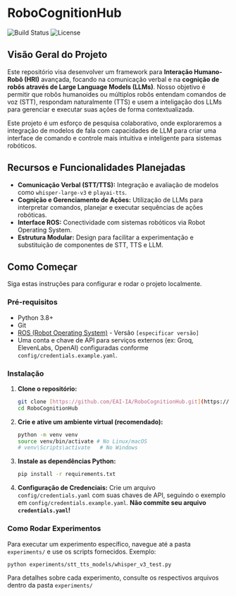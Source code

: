 # RoboCognitionHub

![Build Status](https://img.shields.io/badge/status-WIP-orange.svg) 
![License](https://img.shields.io/badge/license-MIT-blue.svg)

## Visão Geral do Projeto

Este repositório visa desenvolver um framework para **Interação Humano-Robô (HRI)** avançada, focando na comunicação verbal e na **cognição de robôs através de Large Language Models (LLMs)**. Nosso objetivo é permitir que robôs humanoides ou múltiplos robôs entendam comandos de voz (STT), respondam naturalmente (TTS) e usem a inteligação dos LLMs para gerenciar e executar suas ações de forma contextualizada.

Este projeto é um esforço de pesquisa colaborativo, onde exploraremos a integração de modelos de fala com capacidades de LLM para criar uma interface de comando e controle mais intuitiva e inteligente para sistemas robóticos.

## Recursos e Funcionalidades Planejadas

- **Comunicação Verbal (STT/TTS):** Integração e avaliação de modelos como `whisper-large-v3` e `playai-tts`.
- **Cognição e Gerenciamento de Ações:** Utilização de LLMs para interpretar comandos, planejar e executar sequências de ações robóticas.
- **Interface ROS:** Conectividade com sistemas robóticos via Robot Operating System.
- **Estrutura Modular:** Design para facilitar a experimentação e substituição de componentes de STT, TTS e LLM.

## Como Começar

Siga estas instruções para configurar e rodar o projeto localmente.

### Pré-requisitos

* Python 3.8+
* Git
* [ROS (Robot Operating System)](http://wiki.ros.org/ROS/Installation) - Versão `[especificar versão]`
* Uma conta e chave de API para serviços externos (ex: Groq, ElevenLabs, OpenAI) configuradas conforme `config/credentials.example.yaml`.

### Instalação

1.  **Clone o repositório:**
    ```bash
    git clone [https://github.com/EAI-IA/RoboCognitionHub.git](https://github.com/EAI-IA/RoboCognitionHub.git)
    cd RoboCognitionHub
    ```
2.  **Crie e ative um ambiente virtual (recomendado):**
    ```bash
    python -m venv venv
    source venv/bin/activate # No Linux/macOS
    # venv\Scripts\activate   # No Windows
    ```
3.  **Instale as dependências Python:**
    ```bash
    pip install -r requirements.txt
    ```
4.  **Configuração de Credenciais:**
    Crie um arquivo `config/credentials.yaml` com suas chaves de API, seguindo o exemplo em `config/credentials.example.yaml`. **Não commite seu arquivo `credentials.yaml`!**

### Como Rodar Experimentos

Para executar um experimento específico, navegue até a pasta `experiments/` e use os scripts fornecidos. Exemplo:

```bash
python experiments/stt_tts_models/whisper_v3_test.py
```

Para detalhes sobre cada experimento, consulte os respectivos arquivos dentro da pasta `experiments/`